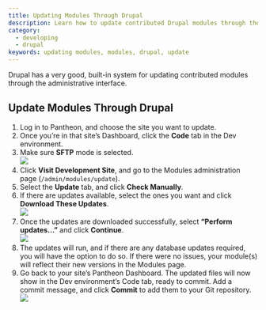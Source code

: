 ```yaml
---
title: Updating Modules Through Drupal
description: Learn how to update contributed Drupal modules through the administrative interface.
category:
  - developing
  - drupal
keywords: updating modules, modules, drupal, update
---
```

Drupal has a very good, built-in system for updating contributed modules through the administrative interface.
## Update Modules Through Drupal
1. Log in to Pantheon, and choose the site you want to update.
2. Once you’re in that site’s Dashboard, click the **Code** tab in the Dev environment.
3. Make sure **SFTP** mode is selected.  
 ![](/source/docs/assets/images/desk_images/360095.png)
4. Click **Visit Development Site**, and go to the Modules administration page (`/admin/modules/update`).
5. Select the **Update** tab, and click **Check Manually**.
6. If there are updates available, select the ones you want and click **Download These Updates**.  
 ![](/source/docs/assets/images/desk_images/360097.png)
7. Once the updates are downloaded successfully, select **“Perform updates…”** and click **Continue**.  
 ![](/source/docs/assets/images/desk_images/360098.png)
8. The updates will run, and if there are any database updates required, you will have the option to do so. If there were no issues, your module(s) will reflect their new versions in the Modules page.
9. Go back to your site’s Pantheon Dashboard. The updated files will now show in the Dev environment’s Code tab, ready to commit. Add a commit message, and click **Commit** to add them to your Git repository.  
 ![](/source/docs/assets/images/desk_images/360246.png)
